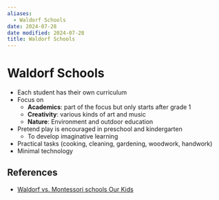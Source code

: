```yaml
---
aliases:
  - Waldorf Schools
date: 2024-07-28
date modified: 2024-07-28
title: Waldorf Schools
---
```


# Waldorf Schools

- Each student has their own curriculum
- Focus on
	- **Academics**: part of the focus but only starts after grade 1
	- **Creativity**: various kinds of art and music
	- **Nature**: Environment and outdoor education
- Pretend play is encouraged in preschool and kindergarten
	- To develop imaginative learning
- Practical tasks (cooking, cleaning, gardening, woodwork, handwork)
- Minimal technology

## References

- [Waldorf vs. Montessori schools  Our Kids](https://www.ourkids.net/blog/waldorf-vs-montessori-schools)
